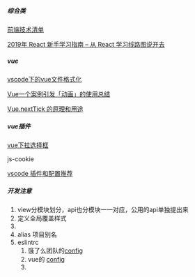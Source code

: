 ##### 综合类

[前端技术清单](https://juejin.im/post/5bdfb387e51d452c8e0aa902)

[2019年 React 新手学习指南 – 从 React 学习线路图说开去](https://www.css88.com/archives/10111)





##### vue

[vscode下的vue文件格式化](https://juejin.im/post/5bfcdee25188251d9e0c40f2)

[Vue一个案例引发「动画」的使用总结](https://juejin.im/post/5bfcf3eaf265da61542d50e3)

[Vue.nextTick 的原理和用途](https://segmentfault.com/a/1190000012861862)





##### vue插件

[vue下拉选择框](https://vue-multiselect.js.org/)

js-cookie

[vscode 插件和配置推荐](https://link.juejin.im/?target=https%3A%2F%2Fgithub.com%2FvarHarrie%2FDawn-Blossoms%2Fissues%2F10)





##### 开发注意

1. view分模块划分，api也分模块一一对应，公用的api单独提出来
2. 定义全局覆盖样式
3. 
4. alias 项目别名
5. eslintrc
   1. 饿了么团队的[config](https://link.juejin.im/?target=https%3A%2F%2Fwww.npmjs.com%2Fpackage%2Feslint-config-elemefe)
   2. vue的 [config](https://link.juejin.im/?target=https%3A%2F%2Fgithub.com%2Fvuejs%2Feslint-config-vue)
   3. 